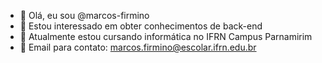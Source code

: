 - 👋 Olá, eu sou @marcos-firmino
- 👀 Estou interessado em obter conhecimentos de back-end
- 🌱 Atualmente estou cursando informática no IFRN Campus Parnamirim
- 📧 Email para contato: marcos.firmino@escolar.ifrn.edu.br

<!---
marcos-firmino/marcos-firmino is a ✨ special ✨ repository because its `README.md` (this file) appears on your GitHub profile.
You can click the Preview link to take a look at your changes.
--->
